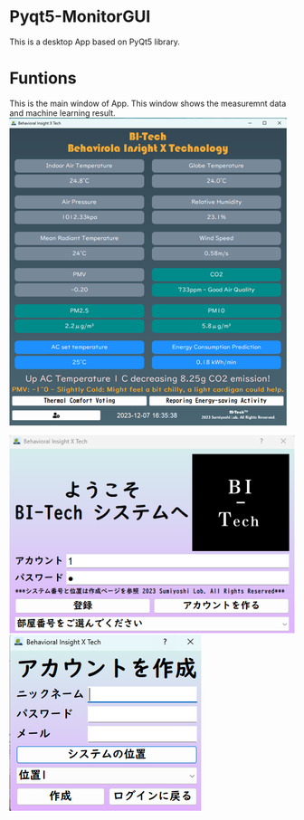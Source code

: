 # Pyqt5-MonitorGUI
This is a desktop App based on PyQt5 library.
# Funtions 
This is the main window of App. This window shows the measuremnt data and machine learning result.
![funtion1](Image/2.png)

![funtion1](Image/0.png)
![funtion1](Image/01.png)
